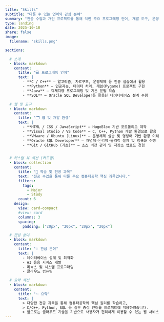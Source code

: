 ```yaml
---
title: "Skills"
subtitle: "다룰 수 있는 언어와 관심 분야"
summary: "전공 수업과 개인 프로젝트를 통해 익힌 주요 프로그래밍 언어, 개발 도구, 운영체제 경험을 정리했습니다."
type: landing
date: 2025-10-10
share: false
image:
  filename: "skills.png"

sections:

  # 소개
  - block: markdown
    content:
      title: "💻 프로그래밍 언어"
      text: |
        - **C / C++** — 알고리즘, 자료구조, 운영체제 등 전공 실습에서 활용  
        - **Python** — 인공지능, 데이터 처리, 게임(Pygame) 프로젝트 구현  
        - **Java** — 객체지향 프로그래밍 및 기본 문법 학습  
        - **SQL** — Oracle SQL Developer를 활용한 데이터베이스 설계 수행  

  # 웹 및 도구
  - block: markdown
    content:
      title: "🗂️ 웹 및 개발 환경"
      text: |
        - **HTML / CSS / JavaScript** — HugoBlox 기반 포트폴리오 제작  
        - **Visual Studio / VS Code** — C, C++, Python 개발 환경으로 활용  
        - **VMware / Ubuntu (Linux)** — 운영체제 실습 및 명령어 기반 환경 이해  
        - **Oracle SQL Developer** — 개념적·논리적·물리적 설계 및 정규화 수행  
        - **Git / GitHub (기초)** — 소스 버전 관리 및 저장소 업로드 경험  


  # 커스텀 뷰 섹션 (카드형)
  - block: collection
    content:
      title: "📘 학습 및 전공 과목"
      text: "전공 수업을 통해 다룬 주요 컴퓨터공학 핵심 과목입니다."
      filters:
        tags:
          - Major
          - Study
      count: 6
    design:
      view: card-compact
      #view: card
      columns: 3
      spacing:
        padding: ["20px", "20px", "20px", "20px"]

  # 관심 분야
  - block: markdown
    content:
      title: "💡 관심 분야"
      text: |
        - 데이터베이스 설계 및 최적화  
        - AI 응용 서비스 개발  
        - 리눅스 및 시스템 프로그래밍  
        - 클라우드 컴퓨팅  

  # 요약 섹션
  - block: markdown
    content:
      title: "✨ 요약"
      text: |
        > 다양한 전공 과목을 통해 컴퓨터공학의 핵심 원리를 학습하고,  
        > C/C++, Python, SQL 등 실무 중심 언어를 프로젝트에 적용하였습니다.  
        > 앞으로는 클라우드 기술을 기반으로 사용자가 편리하게 이용할 수 있는 웹 서비스를 만드는 개발자로 성장하고 싶습니다.
---
```

